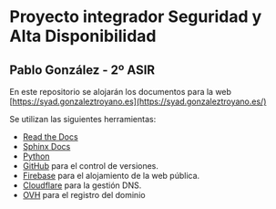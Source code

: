 # Proyecto integrador Seguridad y Alta Disponibilidad
## Pablo González - 2º ASIR

En este repositorio se alojarán los documentos para la web [https://syad.gonzaleztroyano.es](https://syad.gonzaleztroyano.es/)

Se utilizan las siguientes herramientas:
 * [Read the Docs](https://readthedocs.org/)
 * [Sphinx Docs](https://www.sphinx-doc.org/)
 * [Python](https://www.python.org/)
 * [GitHub](https://github.com/gonzaleztroyano) para el control de versiones.
 * [Firebase](https://firebase.google.com/) para el alojamiento de la web pública. 
 * [Cloudflare](https://www.cloudflare.com/es-es/) para la gestión DNS.
 * [OVH](https://ovh.es/) para el registro del dominio

